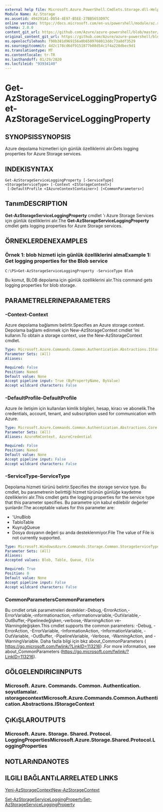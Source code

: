 ```yaml
---
external help file: Microsoft.Azure.PowerShell.Cmdlets.Storage.dll-Help.xml
Module Name: Az.Storage
ms.assetid: 494291A1-D854-4E97-B5EE-27BB5653D97C
online version: https://docs.microsoft.com/en-us/powershell/module/az.storage/get-azstorageserviceloggingproperty
schema: 2.0.0
content_git_url: https://github.com/Azure/azure-powershell/blob/master/src/Storage/Storage.Management/help/Get-AzStorageServiceLoggingProperty.md
original_content_git_url: https://github.com/Azure/azure-powershell/blob/master/src/Storage/Storage.Management/help/Get-AzStorageServiceLoggingProperty.md
ms.openlocfilehash: f90b381d969156a0b6509768013ddc73a8df3529
ms.sourcegitcommit: 4d2c178cd6df9151877b08d54c1f4a228dbec9d1
ms.translationtype: MT
ms.contentlocale: tr-TR
ms.lasthandoff: 01/29/2020
ms.locfileid: "93934140"
---
```

# <span data-ttu-id="ce7a7-101">Get-AzStorageServiceLoggingProperty</span><span class="sxs-lookup"><span data-stu-id="ce7a7-101">Get-AzStorageServiceLoggingProperty</span></span>

## <span data-ttu-id="ce7a7-102">SYNOPSIS</span><span class="sxs-lookup"><span data-stu-id="ce7a7-102">SYNOPSIS</span></span>
<span data-ttu-id="ce7a7-103">Azure depolama hizmetleri için günlük özelliklerini alır.</span><span class="sxs-lookup"><span data-stu-id="ce7a7-103">Gets logging properties for Azure Storage services.</span></span>

## <span data-ttu-id="ce7a7-104">INDEKI</span><span class="sxs-lookup"><span data-stu-id="ce7a7-104">SYNTAX</span></span>

```
Get-AzStorageServiceLoggingProperty [-ServiceType] <StorageServiceType> [-Context <IStorageContext>]
 [-DefaultProfile <IAzureContextContainer>] [<CommonParameters>]
```

## <span data-ttu-id="ce7a7-105">Tanım</span><span class="sxs-lookup"><span data-stu-id="ce7a7-105">DESCRIPTION</span></span>
<span data-ttu-id="ce7a7-106">**Get-AzStorageServiceLoggingProperty** cmdlet 'ı Azure Storage Services için günlük özelliklerini alır.</span><span class="sxs-lookup"><span data-stu-id="ce7a7-106">The **Get-AzStorageServiceLoggingProperty** cmdlet gets logging properties for Azure Storage services.</span></span>

## <span data-ttu-id="ce7a7-107">ÖRNEKLERDEN</span><span class="sxs-lookup"><span data-stu-id="ce7a7-107">EXAMPLES</span></span>

### <span data-ttu-id="ce7a7-108">Örnek 1: blob hizmeti için günlük özelliklerini alma</span><span class="sxs-lookup"><span data-stu-id="ce7a7-108">Example 1: Get logging properties for the Blob service</span></span>
```
C:\PS>Get-AzStorageServiceLoggingProperty -ServiceType Blob
```

<span data-ttu-id="ce7a7-109">Bu komut, BLOB depolama için günlük özelliklerini alır.</span><span class="sxs-lookup"><span data-stu-id="ce7a7-109">This command gets logging properties for blob storage.</span></span>

## <span data-ttu-id="ce7a7-110">PARAMETRELERINE</span><span class="sxs-lookup"><span data-stu-id="ce7a7-110">PARAMETERS</span></span>

### <span data-ttu-id="ce7a7-111">-Context</span><span class="sxs-lookup"><span data-stu-id="ce7a7-111">-Context</span></span>
<span data-ttu-id="ce7a7-112">Azure depolama bağlamını belirtir.</span><span class="sxs-lookup"><span data-stu-id="ce7a7-112">Specifies an Azure storage context.</span></span>
<span data-ttu-id="ce7a7-113">Depolama bağlamı edinmek için New-AzStorageContext cmdlet 'ini kullanın.</span><span class="sxs-lookup"><span data-stu-id="ce7a7-113">To obtain a storage context, use the New-AzStorageContext cmdlet.</span></span>

```yaml
Type: Microsoft.Azure.Commands.Common.Authentication.Abstractions.IStorageContext
Parameter Sets: (All)
Aliases:

Required: False
Position: Named
Default value: None
Accept pipeline input: True (ByPropertyName, ByValue)
Accept wildcard characters: False
```

### <span data-ttu-id="ce7a7-114">-DefaultProfile</span><span class="sxs-lookup"><span data-stu-id="ce7a7-114">-DefaultProfile</span></span>
<span data-ttu-id="ce7a7-115">Azure ile iletişim için kullanılan kimlik bilgileri, hesap, kiracı ve abonelik.</span><span class="sxs-lookup"><span data-stu-id="ce7a7-115">The credentials, account, tenant, and subscription used for communication with Azure.</span></span>

```yaml
Type: Microsoft.Azure.Commands.Common.Authentication.Abstractions.Core.IAzureContextContainer
Parameter Sets: (All)
Aliases: AzureRmContext, AzureCredential

Required: False
Position: Named
Default value: None
Accept pipeline input: False
Accept wildcard characters: False
```

### <span data-ttu-id="ce7a7-116">-ServiceType</span><span class="sxs-lookup"><span data-stu-id="ce7a7-116">-ServiceType</span></span>
<span data-ttu-id="ce7a7-117">Depolama hizmeti türünü belirtir.</span><span class="sxs-lookup"><span data-stu-id="ce7a7-117">Specifies the storage service type.</span></span>
<span data-ttu-id="ce7a7-118">Bu cmdlet, bu parametrenin belirttiği hizmet türünün günlüğe kaydetme özelliklerini alır.</span><span class="sxs-lookup"><span data-stu-id="ce7a7-118">This cmdlet gets the logging properties for the service type that this parameter specifies.</span></span>
<span data-ttu-id="ce7a7-119">Bu parametre için kabul edilebilir değerler şunlardır:</span><span class="sxs-lookup"><span data-stu-id="ce7a7-119">The acceptable values for this parameter are:</span></span>
- <span data-ttu-id="ce7a7-120">'Unu</span><span class="sxs-lookup"><span data-stu-id="ce7a7-120">Blob</span></span> 
- <span data-ttu-id="ce7a7-121">Tablo</span><span class="sxs-lookup"><span data-stu-id="ce7a7-121">Table</span></span>
- <span data-ttu-id="ce7a7-122">Kuyruğ</span><span class="sxs-lookup"><span data-stu-id="ce7a7-122">Queue</span></span>
- <span data-ttu-id="ce7a7-123">Dosya dosyanın değeri şu anda desteklenmiyor.</span><span class="sxs-lookup"><span data-stu-id="ce7a7-123">File The value of File is not currently supported.</span></span>

```yaml
Type: Microsoft.WindowsAzure.Commands.Storage.Common.StorageServiceType
Parameter Sets: (All)
Aliases:
Accepted values: Blob, Table, Queue, File

Required: True
Position: 0
Default value: None
Accept pipeline input: False
Accept wildcard characters: False
```

### <span data-ttu-id="ce7a7-124">CommonParameters</span><span class="sxs-lookup"><span data-stu-id="ce7a7-124">CommonParameters</span></span>
<span data-ttu-id="ce7a7-125">Bu cmdlet ortak parametreleri destekler:-Debug,-ErrorAction,-ErrorVariable,-ınformationaction,-ınformationvariable,-OutVariable,-OutBuffer,-Pipelinedeğişken,-verbose,-WarningAction ve-Warningdeğişken.</span><span class="sxs-lookup"><span data-stu-id="ce7a7-125">This cmdlet supports the common parameters: -Debug, -ErrorAction, -ErrorVariable, -InformationAction, -InformationVariable, -OutVariable, -OutBuffer, -PipelineVariable, -Verbose, -WarningAction, and -WarningVariable.</span></span> <span data-ttu-id="ce7a7-126">Daha fazla bilgi için bkz about_CommonParameters ( https://go.microsoft.com/fwlink/?LinkID=113216) .</span><span class="sxs-lookup"><span data-stu-id="ce7a7-126">For more information, see about_CommonParameters (https://go.microsoft.com/fwlink/?LinkID=113216).</span></span>

## <span data-ttu-id="ce7a7-127">GÖLGELENDIRICI</span><span class="sxs-lookup"><span data-stu-id="ce7a7-127">INPUTS</span></span>

### <span data-ttu-id="ce7a7-128">Microsoft. Azure. Commands. Common. Authentication. soyutlamalar. ıstoragecontext</span><span class="sxs-lookup"><span data-stu-id="ce7a7-128">Microsoft.Azure.Commands.Common.Authentication.Abstractions.IStorageContext</span></span>

## <span data-ttu-id="ce7a7-129">ÇıKıŞLAR</span><span class="sxs-lookup"><span data-stu-id="ce7a7-129">OUTPUTS</span></span>

### <span data-ttu-id="ce7a7-130">Microsoft. Azure. Storage. Shared. Protocol. LoggingProperties</span><span class="sxs-lookup"><span data-stu-id="ce7a7-130">Microsoft.Azure.Storage.Shared.Protocol.LoggingProperties</span></span>

## <span data-ttu-id="ce7a7-131">NOTLARıNDA</span><span class="sxs-lookup"><span data-stu-id="ce7a7-131">NOTES</span></span>

## <span data-ttu-id="ce7a7-132">ILGILI BAĞLANTıLAR</span><span class="sxs-lookup"><span data-stu-id="ce7a7-132">RELATED LINKS</span></span>

[<span data-ttu-id="ce7a7-133">Yeni-AzStorageContext</span><span class="sxs-lookup"><span data-stu-id="ce7a7-133">New-AzStorageContext</span></span>](./New-AzStorageContext.md)

[<span data-ttu-id="ce7a7-134">Set-AzStorageServiceLoggingProperty</span><span class="sxs-lookup"><span data-stu-id="ce7a7-134">Set-AzStorageServiceLoggingProperty</span></span>](./Set-AzStorageServiceLoggingProperty.md)


